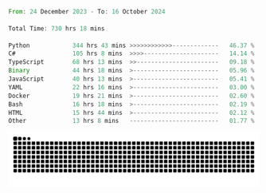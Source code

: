 <!--START_SECTION:waka-->

```rust
From: 24 December 2023 - To: 16 October 2024

Total Time: 730 hrs 18 mins

Python            344 hrs 43 mins >>>>>>>>>>>>-------------   46.37 %
C#                105 hrs 8 mins  >>>>---------------------   14.14 %
TypeScript        68 hrs 13 mins  >>-----------------------   09.18 %
Binary            44 hrs 18 mins  >------------------------   05.96 %
JavaScript        40 hrs 13 mins  >------------------------   05.41 %
YAML              22 hrs 16 mins  >------------------------   03.00 %
Docker            19 hrs 21 mins  >------------------------   02.60 %
Bash              16 hrs 18 mins  >------------------------   02.19 %
HTML              15 hrs 44 mins  >------------------------   02.12 %
Other             13 hrs 8 mins   -------------------------   01.77 %
```

<!--END_SECTION:waka-->


<picture>
  <source media="(prefers-color-scheme: dark)" srcset="https://raw.githubusercontent.com/jeerawut97/jeerawut97/output/github-contribution-grid-snake.svg">
  <img alt="github contribution grid snake animation" src="https://raw.githubusercontent.com/jeerawut97/jeerawut97/output/github-contribution-grid-snake.svg">
</picture>
